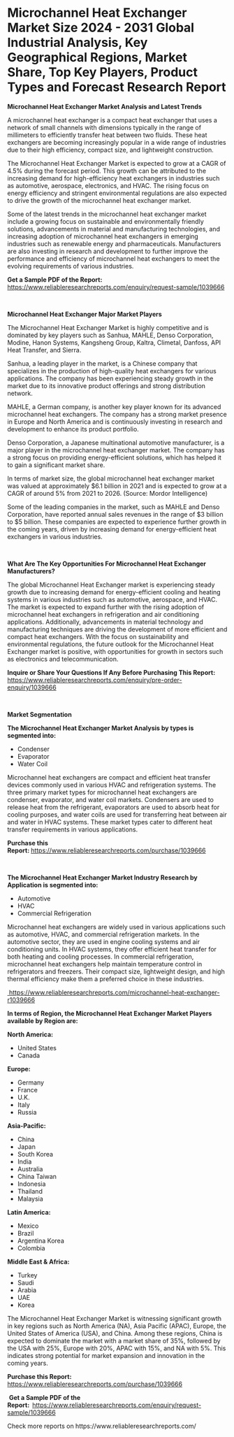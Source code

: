 <p><h1>Microchannel Heat Exchanger Market Size 2024 - 2031 Global Industrial Analysis, Key Geographical Regions, Market Share, Top Key Players, Product Types and Forecast Research Report</h1></p><p><strong>Microchannel Heat Exchanger Market Analysis and Latest Trends</strong></p>
<p><p>A microchannel heat exchanger is a compact heat exchanger that uses a network of small channels with dimensions typically in the range of millimeters to efficiently transfer heat between two fluids. These heat exchangers are becoming increasingly popular in a wide range of industries due to their high efficiency, compact size, and lightweight construction.</p><p>The Microchannel Heat Exchanger Market is expected to grow at a CAGR of 4.5% during the forecast period. This growth can be attributed to the increasing demand for high-efficiency heat exchangers in industries such as automotive, aerospace, electronics, and HVAC. The rising focus on energy efficiency and stringent environmental regulations are also expected to drive the growth of the microchannel heat exchanger market.</p><p>Some of the latest trends in the microchannel heat exchanger market include a growing focus on sustainable and environmentally friendly solutions, advancements in material and manufacturing technologies, and increasing adoption of microchannel heat exchangers in emerging industries such as renewable energy and pharmaceuticals. Manufacturers are also investing in research and development to further improve the performance and efficiency of microchannel heat exchangers to meet the evolving requirements of various industries.</p></p>
<p><strong>Get a Sample PDF of the Report:&nbsp;</strong> <a href="https://www.reliableresearchreports.com/enquiry/request-sample/1039666">https://www.reliableresearchreports.com/enquiry/request-sample/1039666</a></p>
<p>&nbsp;</p>
<p><strong>Microchannel Heat Exchanger Major Market Players</strong></p>
<p><p>The Microchannel Heat Exchanger Market is highly competitive and is dominated by key players such as Sanhua, MAHLE, Denso Corporation, Modine, Hanon Systems, Kangsheng Group, Kaltra, Climetal, Danfoss, API Heat Transfer, and Sierra.</p><p>Sanhua, a leading player in the market, is a Chinese company that specializes in the production of high-quality heat exchangers for various applications. The company has been experiencing steady growth in the market due to its innovative product offerings and strong distribution network.</p><p>MAHLE, a German company, is another key player known for its advanced microchannel heat exchangers. The company has a strong market presence in Europe and North America and is continuously investing in research and development to enhance its product portfolio.</p><p>Denso Corporation, a Japanese multinational automotive manufacturer, is a major player in the microchannel heat exchanger market. The company has a strong focus on providing energy-efficient solutions, which has helped it to gain a significant market share.</p><p>In terms of market size, the global microchannel heat exchanger market was valued at approximately $6.1 billion in 2021 and is expected to grow at a CAGR of around 5% from 2021 to 2026. (Source: Mordor Intelligence)</p><p>Some of the leading companies in the market, such as MAHLE and Denso Corporation, have reported annual sales revenues in the range of $3 billion to $5 billion. These companies are expected to experience further growth in the coming years, driven by increasing demand for energy-efficient heat exchangers in various industries.</p></p>
<p>&nbsp;</p>
<p><strong>What Are The Key Opportunities For Microchannel Heat Exchanger Manufacturers?</strong></p>
<p><p>The global Microchannel Heat Exchanger market is experiencing steady growth due to increasing demand for energy-efficient cooling and heating systems in various industries such as automotive, aerospace, and HVAC. The market is expected to expand further with the rising adoption of microchannel heat exchangers in refrigeration and air conditioning applications. Additionally, advancements in material technology and manufacturing techniques are driving the development of more efficient and compact heat exchangers. With the focus on sustainability and environmental regulations, the future outlook for the Microchannel Heat Exchanger market is positive, with opportunities for growth in sectors such as electronics and telecommunication.</p></p>
<p><strong>Inquire or Share Your Questions If Any Before Purchasing This Report:</strong> <a href="https://www.reliableresearchreports.com/enquiry/pre-order-enquiry/1039666">https://www.reliableresearchreports.com/enquiry/pre-order-enquiry/1039666</a></p>
<p>&nbsp;</p>
<p><strong>Market Segmentation</strong></p>
<p><strong>The Microchannel Heat Exchanger Market Analysis by types is segmented into:</strong></p>
<p><ul><li>Condenser</li><li>Evaporator</li><li>Water Coil</li></ul></p>
<p><p>Microchannel heat exchangers are compact and efficient heat transfer devices commonly used in various HVAC and refrigeration systems. The three primary market types for microchannel heat exchangers are condenser, evaporator, and water coil markets. Condensers are used to release heat from the refrigerant, evaporators are used to absorb heat for cooling purposes, and water coils are used for transferring heat between air and water in HVAC systems. These market types cater to different heat transfer requirements in various applications.</p></p>
<p><strong>Purchase this Report:&nbsp;</strong><a href="https://www.reliableresearchreports.com/purchase/1039666">https://www.reliableresearchreports.com/purchase/1039666</a></p>
<p>&nbsp;</p>
<p><strong>The Microchannel Heat Exchanger Market Industry Research by Application is segmented into:</strong></p>
<p><ul><li>Automotive</li><li>HVAC</li><li>Commercial Refrigeration</li></ul></p>
<p><p>Microchannel heat exchangers are widely used in various applications such as automotive, HVAC, and commercial refrigeration markets. In the automotive sector, they are used in engine cooling systems and air conditioning units. In HVAC systems, they offer efficient heat transfer for both heating and cooling processes. In commercial refrigeration, microchannel heat exchangers help maintain temperature control in refrigerators and freezers. Their compact size, lightweight design, and high thermal efficiency make them a preferred choice in these industries.</p></p>
<p><a href="https://www.reliableresearchreports.com/microchannel-heat-exchanger-r1039666">&nbsp;https://www.reliableresearchreports.com/microchannel-heat-exchanger-r1039666</a></p>
<p><strong>In terms of Region, the Microchannel Heat Exchanger Market Players available by Region are:</strong></p>
<p>
    <p> <strong> North America: </strong>
        <ul>
            <li>United States</li>
            <li>Canada</li>
        </ul>
        </p> 
    <p> <strong> Europe: </strong>
        <ul>
            <li>Germany</li>
            <li>France</li>
            <li>U.K.</li>
            <li>Italy</li>
            <li>Russia</li>
        </ul>
        </p> 
    <p> <strong> Asia-Pacific: </strong>
        <ul>
            <li>China</li>
            <li>Japan</li>
            <li>South Korea</li>
            <li>India</li>
            <li>Australia</li>
            <li>China Taiwan</li>
            <li>Indonesia</li>
            <li>Thailand</li>
            <li>Malaysia</li>
        </ul>
        </p> 
    <p> <strong> Latin America: </strong>
        <ul>
            <li>Mexico</li>
            <li>Brazil</li>
            <li>Argentina Korea</li>
            <li>Colombia</li>
        </ul>
        </p> 
    <p> <strong> Middle East & Africa: </strong>
        <ul>
            <li>Turkey</li>
            <li>Saudi</li>
            <li>Arabia</li>
            <li>UAE</li>
            <li>Korea</li>
        </ul>
    </p>
    </p>
<p><p>The Microchannel Heat Exchanger Market is witnessing significant growth in key regions such as North America (NA), Asia Pacific (APAC), Europe, the United States of America (USA), and China. Among these regions, China is expected to dominate the market with a market share of 35%, followed by the USA with 25%, Europe with 20%, APAC with 15%, and NA with 5%. This indicates strong potential for market expansion and innovation in the coming years.</p></p>
<p><strong>Purchase this Report: </strong><a href="https://www.reliableresearchreports.com/purchase/1039666">https://www.reliableresearchreports.com/purchase/1039666</a></p>
<p>&nbsp;<strong>Get a Sample PDF of the Report:&nbsp;&nbsp;</strong><a href="https://www.reliableresearchreports.com/enquiry/request-sample/1039666">https://www.reliableresearchreports.com/enquiry/request-sample/1039666</a></p>
<p><strong></strong></p>
<p>Check more reports on https://www.reliableresearchreports.com/</p>